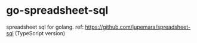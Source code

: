 # go-spreadsheet-sql
spreadsheet sql for golang. ref: https://github.com/jupemara/spreadsheet-sql (TypeScript version)
